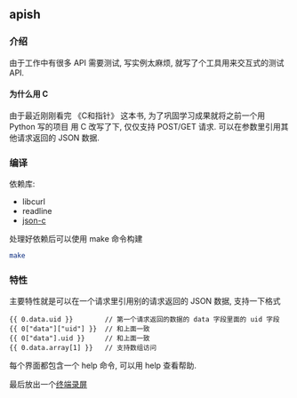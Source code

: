 ## apish

### 介绍
由于工作中有很多 API 需要测试, 写实例太麻烦, 就写了个工具用来交互式的测试 API.

#### 为什么用 C
由于最近刚刚看完 《C和指针》 这本书, 为了巩固学习成果就将之前一个用 Python 写的项目
用 C 改写了下, 仅仅支持 POST/GET 请求. 可以在参数里引用其他请求返回的 JSON 数据.

### 编译
依赖库:
* libcurl
* readline
* [json-c](https://github.com/json-c/json-c)

处理好依赖后可以使用 make 命令构建
```bash
make
```

### 特性
主要特性就是可以在一个请求里引用别的请求返回的 JSON 数据, 支持一下格式
```
{{ 0.data.uid }}        // 第一个请求返回的数据的 data 字段里面的 uid 字段
{{ 0["data"]["uid"] }}  // 和上面一致
{{ 0["data"].uid }}     // 和上面一致
{{ 0.data.array[1] }}   // 支持数组访问
```

每个界面都包含一个 help 命令, 可以用 help 查看帮助.

最后放出一个[终端录屏](https://asciinema.org/a/9716)
